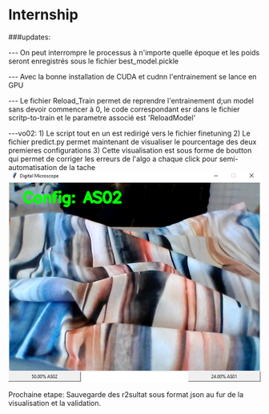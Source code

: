 # Internship

###updates:

--- On peut interrompre le processus à n'importe quelle époque et les poids seront enregistrés sous le fichier best_model.pickle  


--- Avec la bonne installation de CUDA et cudnn l'entrainement se lance en GPU


--- Le fichier Reload_Train permet de reprendre l'entrainement d;un model sans devoir commencer à 0, le code correspondant esr dans le fichier scritp-to-train et le parametre associé est 'ReloadModel'

---vo02: 1) Le script tout en un est redirigé vers le fichier finetuning 
         2) Le fichier predict.py permet maintenant de visualiser le pourcentage des deux premieres configurations
         3) Cette visualisation est sous forme de boutton qui permet de corriger les erreurs de l'algo a chaque click pour semi-automatisation de la tache
         ![capture du resultat](https://github.com/izaganami/Internship/blob/master/1905.PNG "Capture")
         
 Prochaine etape:
      Sauvegarde des r2sultat sous format json au fur de la visualisation et la validation.
